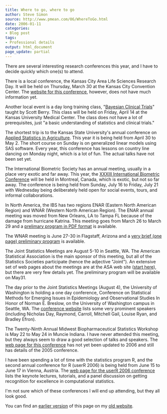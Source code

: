 ```yaml
---
title: Where to go, where to go
author: Steve Simon
source: http://www.pmean.com/06/WhereToGo.html
date: 2006-01-11
categories:
- Blog post
tags:
- Professional details
output: html_document
page_update: partial
---
```


There are several interesting research conferences this year, and I have
to decide quickly which one(s) to attend.

There is a local conference, the Kansas City Area Life Sciences Research
Day. It will be held on Thursday, March 30 at the Kansas City Convention
Center. The [website for this
conference](http://www.kclifesciencesday.org/index.htm), however, does
not have much information yet.

Another local event is a day long training class, "[Bayesian Clinical
Trials](http://www.amstat.org/education/learnstat/bct.cfm)" taught by
Scott Berry. This class will be held on Friday, April 14 at the Kansas
University Medical Center. The class does not have a lot of
prerequisites, just "a basic understanding of statistics and clinical
trials."

The shortest trip is to the Kansas State University's annual conference
on [Applied Statistics in
Agriculture](http://www.k-state.edu/stats/agstat.conference/). This year
it is being held from April 30 to May 2. The short course on Sunday is
on generalized linear models using SAS software. Every year, this
conference has lessons on country line dancing on Monday night, which is
a lot of fun. The actual talks have not been set yet.

The International Biometric Society has an annual meeting, usually in a
place very exotic and far away. This year, the [XXXIII International
Biometric Conference](http://www.ibc2006.org/e/01-home_e.shtml) will be
held in Montreal, Canada, which is exotic, but not so far away. The
conference is being held from Sunday, July 16 to Friday, July 21 with
Wednesday being deliberately held open for social events, tours, and
informal collaborations.

In North America, the IBS has two regions ENAR (Eastern North American
Region) and WNAR (Western North American Region). The ENAR annual
meeting was moved from New Orleans, LA to Tampa FL because of the damage
from hurricane Katrina. This meeting goes from March 26 to March 29 and
a [prelimary program in PDF
format](http://www.enar.org/2006_prelim_program.pdf) is available.

The WNAR meeting is June 27-30 in Flagstaff, Arizona and a [very brief
(one page) preliminary
program](http://www.wnar.org/Meetings/WNAR%202006/WNAR_IMS_06_RevD_final.pdf)
is available.

The Joint Statistics Meetings are August 5-10 in Seattle, WA. The
American Statistical Association is the main sponsor of this meeting,
but all of the Statistics Societies participate (hence the adjective
"Joint"). An extensive set of web pages about the meetings are at the
ASA web site ([start
here](http://www.amstat.org/meetings/jsm/2006/index.cfm)), but there are
very few details yet. The preliminary program will be available on
May31.

The day prior to the Joint Statistics Meetings (August 4), the
University of Washington is holding a one day conference, Conference on
Statistical Methods for Emerging Issues in Epidemiology and
Observational Studies In Honor of Norman E. Breslow, on the University
of Washington campus in Seattle, WA. The [conference
website](http://www.biostat.washington.edu/breslow-conference-2006/index.html)
lists some very prominent speakers (including Nicholas Day, Raymond,
Carroll, Mitchell Gail, Louise Ryan, and Bradley Efron).

The Twenty-Ninth Annual Midwest Biopharmaceutical Statistics Workshop is
May 22 to May 24 in Muncie Indiana. I have never attended this meeting,
but they always seem to draw a good selection of talks and speakers. The
[web page for this conference](http://www.mbswonline.com/) has not yet
been updated to 2006 and still has details of the 2005 conference.

I have been spending a lot of time with the statistics program R, and
the second annual conference for R (userR 2006) is being held from June
15 to June 17 in Vienna, Austria. The [web page for the userR 2006
conference](http://www.r-project.org/useR-2006/Tutorials/index.html)
lists the keynote lectures, tutorials, and a panel discussion on getting
recognition for excellence in computational statistics.

I'm not sure which of these conferences I will end up attending, but
they all look good.

You can find an [earlier version][sim1] of this page on my [old website][sim2].

[sim1]: http://www.pmean.com/06/WhereToGo.html
[sim2]: http://www.pmean.com